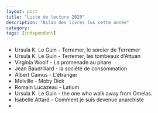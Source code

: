 ```yaml
---
layout: post
title: "Liste de lecture 2020"
description: "Bilan des livres lus cette année"
category: 
tags: [independant]
---
```



* Ursula K. Le Guin - Terremer, le sorcier de Terremer
* Ursula K. Le Guin - Terremer, les tombeaux d'Attuan
* Virginia Woolf - La promenade au phare
* Jean Baudrillard - la société de consommation
* Albert Camus - L'étranger
* Melville - Moby Dick
* Romain Lucazeau - Latium
* Ursula K. Le Guin - the one who walk away from Omelas.
* Isabelle Attard - Comment je suis devenue anarchiste
* 

